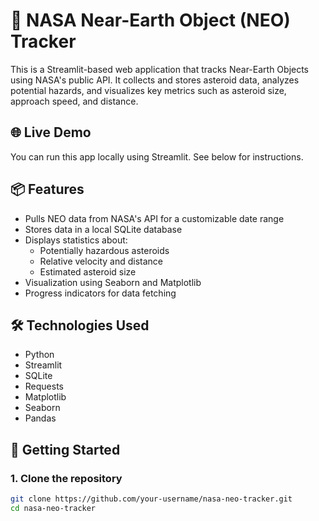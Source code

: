 # 🚀 NASA Near-Earth Object (NEO) Tracker

This is a Streamlit-based web application that tracks Near-Earth Objects using NASA's public API. It collects and stores asteroid data, analyzes potential hazards, and visualizes key metrics such as asteroid size, approach speed, and distance.

## 🌐 Live Demo
You can run this app locally using Streamlit. See below for instructions.

## 📦 Features

- Pulls NEO data from NASA's API for a customizable date range
- Stores data in a local SQLite database
- Displays statistics about:
  - Potentially hazardous asteroids
  - Relative velocity and distance
  - Estimated asteroid size
- Visualization using Seaborn and Matplotlib
- Progress indicators for data fetching

## 🛠 Technologies Used

- Python
- Streamlit
- SQLite
- Requests
- Matplotlib
- Seaborn
- Pandas

## 🚀 Getting Started

### 1. Clone the repository
```bash
git clone https://github.com/your-username/nasa-neo-tracker.git
cd nasa-neo-tracker
